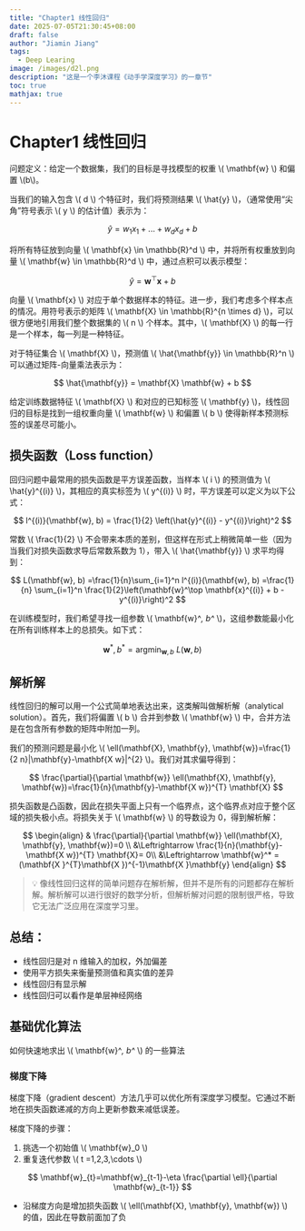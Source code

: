 ```yaml
---
title: "Chapter1 线性回归"
date: 2025-07-05T21:30:45+08:00
draft: false
author: "Jiamin Jiang"
tags:
  - Deep Learing
image: /images/d2l.png
description: "这是一个李沐课程《动手学深度学习》的一章节"
toc: true
mathjax: true
---
```

# Chapter1 线性回归

问题定义：给定一个数据集，我们的目标是寻找模型的权重 \\( \mathbf{w} \\) 和偏置 \\(b\\)。

当我们的输入包含 \\( d \\) 个特征时，我们将预测结果 \\( \hat{y} \\)，（通常使用“尖角”符号表示 \\( y \\) 的估计值）表示为：

$$ \hat{y} = w_1  x_1 + ... + w_d  x_d + b $$

将所有特征放到向量 \\( \mathbf{x} \in \mathbb{R}^d \\) 中，并将所有权重放到向量 \\( \mathbf{w} \in \mathbb{R}^d \\) 中，通过点积可以表示模型：

$$ \hat{y} = \mathbf{w}^\top \mathbf{x} + b $$

向量 \\( \mathbf{x} \\) 对应于单个数据样本的特征。进一步，我们考虑多个样本点的情况。用符号表示的矩阵 \\( \mathbf{X} \in \mathbb{R}^{n \times d} \\)，可以很方便地引用我们整个数据集的 \\( n \\) 个样本。其中，\\( \mathbf{X} \\) 的每一行是一个样本，每一列是一种特征。

对于特征集合 \\( \mathbf{X} \\)，预测值 \\( \hat{\mathbf{y}} \in \mathbb{R}^n \\) 可以通过矩阵-向量乘法表示为：

$$ \hat{\mathbf{y}} = \mathbf{X} \mathbf{w} + b $$

给定训练数据特征 \\( \mathbf{X} \\) 和对应的已知标签 \\( \mathbf{y} \\)，线性回归的目标是找到一组权重向量 \\( \mathbf{w} \\) 和偏置 \\( b \\) 使得新样本预测标签的误差尽可能小。

## 损失函数（Loss function）

回归问题中最常用的损失函数是平方误差函数，当样本 \\( i \\) 的预测值为 \\( \hat{y}^{(i)} \\)，其相应的真实标签为 \\( y^{(i)} \\) 时，平方误差可以定义为以下公式：

$$ l^{(i)}(\mathbf{w}, b) = \frac{1}{2} \left(\hat{y}^{(i)} - y^{(i)}\right)^2 $$

常数 \\( \frac{1}{2} \\) 不会带来本质的差别，但这样在形式上稍微简单一些（因为当我们对损失函数求导后常数系数为 1），带入 \\( \hat{\mathbf{y}} \\) 求平均得到：

$$ L(\mathbf{w}, b) =\frac{1}{n}\sum_{i=1}^n l^{(i)}(\mathbf{w}, b) =\frac{1}{n} \sum_{i=1}^n \frac{1}{2}\left(\mathbf{w}^\top \mathbf{x}^{(i)} + b - y^{(i)}\right)^2 $$

在训练模型时，我们希望寻找一组参数 \\( \mathbf{w}^*, b^* \\)，这组参数能最小化在所有训练样本上的总损失。如下式：

$$ \mathbf{w}^*, b^* = \operatorname*{argmin}_{\mathbf{w}, b}\ L(\mathbf{w}, b) $$

## 解析解

线性回归的解可以用一个公式简单地表达出来，这类解叫做解析解（analytical solution）。首先，我们将偏置 \\( b \\) 合并到参数 \\( \mathbf{w} \\) 中，合并方法是在包含所有参数的矩阵中附加一列。

我们的预测问题是最小化 \\( \ell(\mathbf{X}, \mathbf{y}, \mathbf{w})=\frac{1}{2 n}\|\mathbf{y}-\mathbf{X w}\|^{2} \\)。我们对其求偏导得到：

$$ \frac{\partial}{\partial \mathbf{w}} \ell(\mathbf{X}, \mathbf{y}, \mathbf{w})=\frac{1}{n}(\mathbf{y}-\mathbf{X w})^{T} \mathbf{X} $$

损失函数是凸函数，因此在损失平面上只有一个临界点，这个临界点对应于整个区域的损失极小点。将损失关于 \\( \mathbf{w} \\) 的导数设为 0，得到解析解：

$$
\begin{align} 
& \frac{\partial}{\partial \mathbf{w}} \ell(\mathbf{X}, \mathbf{y}, \mathbf{w})=0 \\
&\Leftrightarrow   \frac{1}{n}(\mathbf{y}-\mathbf{X w})^{T} \mathbf{X}= 0\\
&\Leftrightarrow \mathbf{w}^* = (\mathbf{X }^{T}\mathbf{X })^{-1}\mathbf{X }\mathbf{y}
\end{align}
$$

> 💡 像线性回归这样的简单问题存在解析解，但并不是所有的问题都存在解析解。解析解可以进行很好的数学分析，但解析解对问题的限制很严格，导致它无法广泛应用在深度学习里。

## 总结：

- 线性回归是对 n 维输入的加权，外加偏差  
- 使用平方损失来衡量预测值和真实值的差异  
- 线性回归有显示解  
- 线性回归可以看作是单层神经网络  

## 基础优化算法

如何快速地求出 \\( \mathbf{w}^*, b^* \\) 的一些算法

### 梯度下降

梯度下降（gradient descent）方法几乎可以优化所有深度学习模型。它通过不断地在损失函数递减的方向上更新参数来减低误差。

梯度下降的步骤：

1. 挑选一个初始值 \\( \mathbf{w}_0 \\)
2. 重复迭代参数 \\( t =1,2,3,\cdots \\)

$$ \mathbf{w}_{t}=\mathbf{w}_{t-1}-\eta \frac{\partial \ell}{\partial \mathbf{w}_{t-1}} $$

- 沿梯度方向是增加损失函数 \\( \ell(\mathbf{X}, \mathbf{y}, \mathbf{w}) \\) 的值，因此在导数前面加了负
